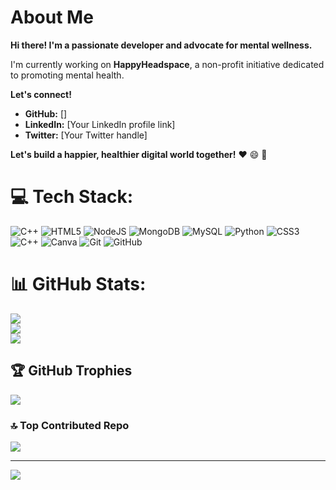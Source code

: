 # About Me

**Hi there! I'm a passionate developer and advocate for mental wellness.**

I'm currently working on **HappyHeadspace**, a non-profit initiative dedicated to promoting mental health. 


**Let's connect!** 
* **GitHub:** []
* **LinkedIn:** [Your LinkedIn profile link]
* **Twitter:** [Your Twitter handle]

**Let's build a happier, healthier digital world together!** 
:heart: :smile: :brain:


# 💻 Tech Stack:
![C++](https://img.shields.io/badge/c++-%2300599C.svg?style=for-the-badge&logo=c%2B%2B&logoColor=white) ![HTML5](https://img.shields.io/badge/html5-%23E34F26.svg?style=for-the-badge&logo=html5&logoColor=white) ![NodeJS](https://img.shields.io/badge/node.js-6DA55F?style=for-the-badge&logo=node.js&logoColor=white) ![MongoDB](https://img.shields.io/badge/MongoDB-%234ea94b.svg?style=for-the-badge&logo=mongodb&logoColor=white) ![MySQL](https://img.shields.io/badge/mysql-4479A1.svg?style=for-the-badge&logo=mysql&logoColor=white) ![Python](https://img.shields.io/badge/python-3670A0?style=for-the-badge&logo=python&logoColor=ffdd54) ![CSS3](https://img.shields.io/badge/css3-%231572B6.svg?style=for-the-badge&logo=css3&logoColor=white) ![C++](https://img.shields.io/badge/c++-%2300599C.svg?style=for-the-badge&logo=c%2B%2B&logoColor=white) ![Canva](https://img.shields.io/badge/Canva-%2300C4CC.svg?style=for-the-badge&logo=Canva&logoColor=white) ![Git](https://img.shields.io/badge/git-%23F05033.svg?style=for-the-badge&logo=git&logoColor=white) ![GitHub](https://img.shields.io/badge/github-%23121011.svg?style=for-the-badge&logo=github&logoColor=white)
# 📊 GitHub Stats:
![](https://github-readme-stats.vercel.app/api?username=notsoarsh&theme=dark&hide_border=false&include_all_commits=false&count_private=false)<br/>
![](https://github-readme-streak-stats.herokuapp.com/?user=notsoarsh&theme=dark&hide_border=false)<br/>
![](https://github-readme-stats.vercel.app/api/top-langs/?username=notsoarsh&theme=dark&hide_border=false&include_all_commits=false&count_private=false&layout=compact)

## 🏆 GitHub Trophies
![](https://github-profile-trophy.vercel.app/?username=notsoarsh&theme=radical&no-frame=false&no-bg=false&margin-w=4)

### 🔝 Top Contributed Repo
![](https://github-contributor-stats.vercel.app/api?username=notsoarsh&limit=5&theme=dark&combine_all_yearly_contributions=true)

---
[![](https://visitcount.itsvg.in/api?id=notsoarsh&icon=0&color=0)](https://visitcount.itsvg.in)

<!-- Proudly created with GPRM ( https://gprm.itsvg.in ) -->
